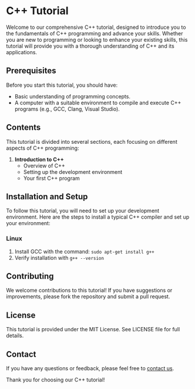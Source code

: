 # C++ Tutorial

Welcome to our comprehensive C++ tutorial, designed to introduce you to the fundamentals of C++ programming and advance your skills. Whether you are new to programming or looking to enhance your existing skills, this tutorial will provide you with a thorough understanding of C++ and its applications.

## Prerequisites

Before you start this tutorial, you should have:
- Basic understanding of programming concepts.
- A computer with a suitable environment to compile and execute C++ programs (e.g., GCC, Clang, Visual Studio).

## Contents

This tutorial is divided into several sections, each focusing on different aspects of C++ programming:

1. **Introduction to C++**
   - Overview of C++
   - Setting up the development environment
   - Your first C++ program


## Installation and Setup

To follow this tutorial, you will need to set up your development environment. Here are the steps to install a typical C++ compiler and set up your environment:


### Linux

1. Install GCC with the command: `sudo apt-get install g++`
2. Verify installation with `g++ --version`



## Contributing

We welcome contributions to this tutorial! If you have suggestions or improvements, please fork the repository and submit a pull request.

## License

This tutorial is provided under the MIT License. See LICENSE file for full details.

## Contact

If you have any questions or feedback, please feel free to [contact us](mailto:example@example.com).

Thank you for choosing our C++ tutorial!

```

